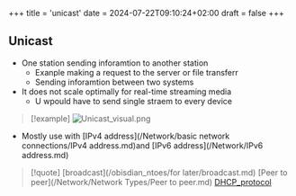 +++
title = 'unicast'
date = 2024-07-22T09:10:24+02:00
draft = false
+++

## Unicast 
- One station sending inforamtion to another station 
	- Exanple making a request to the server or file transferr 
	- Sending inforamtion between two systems 
- It does not scale optimally for real-time streaming media 
	- U wpould have to send single straem to every device 
>[!example] ![Unicast_visual.png](/Notes/Unicast_visual.png)
- Mostly use with [IPv4 address](/Network/basic network connections/IPv4 address.md)and [IPv6 address](/Network/IPv6 address.md)
>[!quote] [broadcast](/obisdian_ntoes/for later/broadcast.md) [Peer to peer](/Network/Network Types/Peer to peer.md) [DHCP_protocol](/protocols/DHCP_protocol.md)